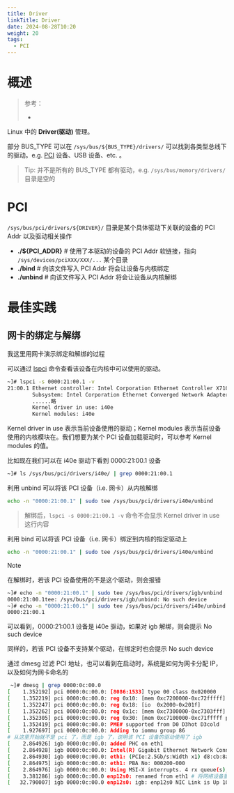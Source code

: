 ```yaml
---
title: Driver
linkTitle: Driver
date: 2024-08-28T10:20
weight: 20
tags:
  - PCI
---
```


# 概述

> 参考：
>
> -

Linux 中的 **Driver(驱动)** 管理。

部分 BUS_TYPE 可以在 `/sys/bus/${BUS_TYPE}/drivers/` 可以找到各类型总线下的驱动。e.g. [PCI](/docs/1.操作系统/Kernel/Hardware/PCI.md) 设备、USB 设备、etc. 。

> Tip: 并不是所有的 BUS_TYPE 都有驱动，e.g. `/sys/bus/memory/drivers/` 目录是空的

# PCI

`/sys/bus/pci/drivers/${DRIVER}/` 目录是某个具体驱动下关联的设备的 PCI Addr 以及驱动相关操作

- **./${PCI_ADDR}** # 使用了本驱动的设备的 PCI Addr 软链接，指向 `/sys/devices/pciXXX/XXX/...` 某个目录
- **./bind** # 向该文件写入 PCI Addr 将会让设备与内核绑定
- **./unbind** # 向该文件写入 PCI Addr 将会让设备从内核解绑

# 最佳实践

## 网卡的绑定与解绑

我这里用网卡演示绑定和解绑的过程

可以通过 [lspci](/docs/1.操作系统/Linux%20管理/Linux%20硬件管理工具/lspci.md) 命令查看该设备在内核中可以使用的驱动。

```bash
~]# lspci -s 0000:21:00.1 -v
21:00.1 Ethernet controller: Intel Corporation Ethernet Controller X710 for 10GbE SFP+ (rev 02)
        Subsystem: Intel Corporation Ethernet Converged Network Adapter X710
        ......略
        Kernel driver in use: i40e
        Kernel modules: i40e
```

Kernel driver in use 表示当前设备使用的驱动；Kernel modules 表示当前设备使用的内核模块在。我们想要为某个 PCI 设备加载驱动时，可以参考 Kernel modules 的值。

比如现在我们可以在 i40e 驱动下看到 0000:21:00.1 设备

```bash
~]# ls /sys/bus/pci/drivers/i40e/ | grep 0000:21:00.1
```

利用 unbind 可以将该 PCI 设备（i.e. 网卡）从内核解绑

```bash
echo -n "0000:21:00.1" | sudo tee /sys/bus/pci/drivers/i40e/unbind
```

> 解绑后，`lspci -s 0000:21:00.1 -v` 命令不会显示 Kernel driver in use 这行内容

利用 bind 可以将该 PCI 设备（i.e. 网卡）绑定到内核的指定驱动上

```bash
echo -n "0000:21:00.1" | sudo tee /sys/bus/pci/drivers/i40e/unbind
```

> [!Note]
> 在解绑时，若该 PCI 设备使用的不是这个驱动，则会报错
>
> ```bash
> ~]# echo -n "0000:21:00.1" | sudo tee /sys/bus/pci/drivers/igb/unbind
> 0000:21:00.1tee: /sys/bus/pci/drivers/igb/unbind: No such device
> ~]# echo -n "0000:21:00.1" | sudo tee /sys/bus/pci/drivers/i40e/unbind
> 0000:21:00.1
> ```
>
> 可以看到，0000:21:00.1 设备是 i40e 驱动，如果对 igb 解绑，则会提示 No such device
>
> 同样的，若该 PCI 设备不支持某个驱动，在绑定时也会提示 No such device

通过 dmesg 过滤 PCI 地址，也可以看到在启动时，系统是如何为网卡分配 IP，以及如何为网卡命名的

```bash
 ~]# dmesg | grep 0000:0c:00.0
[    1.352192] pci 0000:0c:00.0: [8086:1533] type 00 class 0x020000
[    1.352219] pci 0000:0c:00.0: reg 0x10: [mem 0xc7200000-0xc72fffff]
[    1.352247] pci 0000:0c:00.0: reg 0x18: [io  0x2000-0x201f]
[    1.352262] pci 0000:0c:00.0: reg 0x1c: [mem 0xc7300000-0xc7303fff]
[    1.352305] pci 0000:0c:00.0: reg 0x30: [mem 0xc7100000-0xc71fffff pref]
[    1.352419] pci 0000:0c:00.0: PME# supported from D0 D3hot D3cold
[    1.927697] pci 0000:0c:00.0: Adding to iommu group 86
# 从这里开始就不是 pci 了，而是 igb 了，说明该 PCI 设备的驱动使用了 igb
[    2.864926] igb 0000:0c:00.0: added PHC on eth1
[    2.864928] igb 0000:0c:00.0: Intel(R) Gigabit Ethernet Network Connection
[    2.864930] igb 0000:0c:00.0: eth1: (PCIe:2.5Gb/s:Width x1) d8:cb:8a:fa:dc:7f
[    2.864975] igb 0000:0c:00.0: eth1: PBA No: 000200-000
[    2.864976] igb 0000:0c:00.0: Using MSI-X interrupts. 4 rx queue(s), 4 tx queue(s)
[    3.381286] igb 0000:0c:00.0 enp12s0: renamed from eth1 # 将网络设备重命名为 enp12s0
[   32.790007] igb 0000:0c:00.0 enp12s0: igb: enp12s0 NIC Link is Up 1000 Mbps Full Duplex, Flow Control: RX
```




